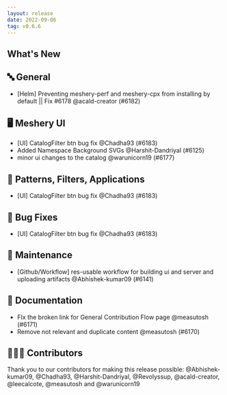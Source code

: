 ```yaml
---
layout: release
date: 2022-09-06
tag: v0.6.6
---
```


## What's New
## 🔤 General
- [Helm] Preventing meshery-perf and meshery-cpx from installing by default || Fix #6178 @acald-creator (#6182)

## 🖥 Meshery UI

- [UI] CatalogFilter btn bug fix @Chadha93 (#6183)
- Added Namespace Background SVGs @Harshit-Dandriyal (#6125)
- minor ui changes to the catalog @warunicorn19 (#6177)

## 🔋 Patterns, Filters, Applications

- [UI] CatalogFilter btn bug fix @Chadha93 (#6183)

## 🐛 Bug Fixes

- [UI] CatalogFilter btn bug fix @Chadha93 (#6183)

## 🧰 Maintenance

- [Github/Workflow] res-usable workflow for building ui and server and uploading artifacts @Abhishek-kumar09 (#6141)

## 📖 Documentation

- FIx the broken link for General Contribution Flow page @measutosh (#6171)
- Remove not relevant and duplicate content @measutosh (#6170)

## 👨🏽‍💻 Contributors

Thank you to our contributors for making this release possible:
@Abhishek-kumar09, @Chadha93, @Harshit-Dandriyal, @Revolyssup, @acald-creator, @leecalcote, @measutosh and @warunicorn19
